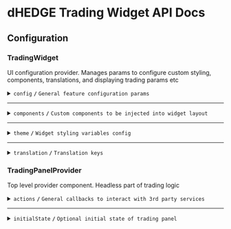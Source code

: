 # dHEDGE Trading Widget API Docs

## Configuration

### TradingWidget

UI configuration provider. Manages params to configure custom styling, components, translations, and displaying trading params etc

<details>
<summary><code>config</code> <code><b>/</b></code> <code>General feature configuration params</code></summary>

##### Params

> | name                               | type     | default value              | description                                                                                                                                        |
> |------------------------------------|----------|----------------------------|----------------------------------------------------------------------------------------------------------------------------------------------------|
> | `isGeoBlocked`                     | boolean  | false                      | Restricts depositing action button and conditionally renders GeoBlockAlert component                                                               |
> | `depositQuoteDiffWarningThreshold` | number   | 1                          | Deposit slippage absolute percent value warning threshold, Affects styling to warn user                                                            |
> | `depositQuoteDiffErrorThreshold`   | number   | 3                          | Deposit slippage absolute percent value error threshold, Affects styling to warn user                                                              |
> | `defaultDepositSlippage`           | number   | 0                          | Initial deposit slippage absolute percent. Further adjustments are available in panel settings                                                     |
> | `defaultDepositSlippageScale`      | number[] | [0]                        | Initial deposit slippage absolute percent. Further adjustments are available in panel settings                                                     |
> | `defaultWithdrawSlippageScale`     | number[] | [0.1, 0.3, 0.5, 1, 1.5, 3] | Initial withdraw slippage absolute percent. Further adjustments are available in panel settings                                                    |
> | `defaultLockTime`                  | string   | 24 hours                   | Formatted default deposit lock time to be displayed in panel (Long lockup period is used to bypass entry fee and can be managed in panel settings) |
> | `customLockTime`                   | string   | 15 minutes                 | Formatted custom deposit lock time alternative to be displayed in panel                                                                            |
> | `stablePrecision`                  | number   | 3                          | Number of decimals to be displayed in stables (e.g USDC balance)                                                                                   |
> | `defaultPrecision`                 | number   | 6                          | Number of decimals to be displayed in token values                                                                                                 |
> | `stakingChainId`                   | number   | 10 (Optimism)              | ChainId to be used in staking logic                                                                                                                |
> | `termsOfUseAccepted`               | boolean  | true                       | Requires user to confirm terms of use by rendering DepositTermsOfUse component before deposit action                                               |


###### Source: `packages/trading-widget/src/trading-widget/providers/config-provider`
###### Default values: `packages/trading-widget/src/trading-widget/providers/config-provider/config-provider.defaults.ts`
</details>

------------------------------------------------------------------------------------------

<details>
<summary>
<code>components</code>
<code><b>/</b></code>
<code>Custom components to be injected into widget layout</code>
</summary>

##### Params

> | name                  | type                                | default value | description                                                                                                     |
> |-----------------------|-------------------------------------|---------------|-----------------------------------------------------------------------------------------------------------------|
> | `GeoBlockAlert`       | ComponentType                       | `undefined`   | Component replaces deposit button while `isGeoBlocked` config param is set to `true`                            |
> | `DepositMetaInfo`     | ComponentType                       | `undefined`   | Component is injected into deposit meta part of widget layout nearby TransactionOverviewDisclosure              |
> | `WithdrawMetaInfo`    | ComponentType                       | `undefined`   | Component is injected into withdraw meta part of widget layout nearby WithdrawTransactionOverviewDisclosure     |
> | `ExtraActionButton`   | ComponentType                       | `undefined`   | Component is injected below deposit action button and rendered if `isGeoBlocked` config param is set to `false` |
> | `Image`               | ComponentType<ImageProps>           | `<img>`       | Component optinally can be used to pass `nextjs` Image component to be used for assets rendering                |
> | `LogoSpinner`         | ComponentType<SVGProps<SVGElement>> | `<Spinner>`   | Component is injected into widget pending transaction overlay. Assume using of spinning animation               |
> | `DepositTermsOfUse`   | ComponentType                       | `undefined`   | Component is injected into `TermsOfUseOverlay` to extend default terms of use statement points                  |


###### Source: `packages/trading-widget/src/trading-widget/providers/component-provider/component-provider.tsx`
###### Default values: `undefined`
</details>

------------------------------------------------------------------------------------------

<details>
<summary>
<code>theme</code>
<code><b>/</b></code>
<code>Widget styling variables config</code>
</summary>

##### global

###### color

path: `global.color[name]`

> | name                       | type       | default value                                | description                           |
> |----------------------------|------------|----------------------------------------------|---------------------------------------|
> | `colorTextPrimary`         | string     | `#ffffff`                                    | Primary text color                    |
> | `colorTextPrimaryHover`    | string     | `#ffffffCC`                                  | Primary hover text color              |
> | `colorBorderPrimary`       | string     | `global?.color?.colorTextPrimary ?? #ffffff` | Primary border color                  |
> | `colorTextSecondary`       | string     | `#9DA2AD`                                    | Secondary text color                  |
> | `colorBgSecondary`         | string     | `#2B313E`                                    | Secondary bg color                    |
> | `colorTextAccent`          | string     | `#ffffff`                                    | Accent text color                     |
> | `colorTextAccentHover`     | string     | `#ffffffCC`                                  | Accent hover text color               |
> | `colorBgAccentFrom`        | string     | `#73D393`                                    | Accent bg gradient `from` color       |
> | `colorBgAccentTo`          | string     | `#34855E`                                    | Accent bg gradient `to` color         |
> | `colorBgAccentFromHover`   | string     | `#73D393CC`                                  | Accent hover bg gradient `from` color |
> | `colorBgAccentToHover`     | string     | `#162435`                                    | Accent hover bg gradient `to` color   |
> | `colorTextNeutral`         | string     | `#9DA2AD80`                                  | Neutral text color                    |
> | `colorBgNeutral`           | string     | `#9DA2AD33`                                  | Neutral bg color                      |
> | `colorTextLoading`         | string     | `#ffffff99`                                  | Loading text color                    |
> | `colorTextError`           | string     | `#EF4444`                                    | Error text color                      |
> | `colorTextWarning`         | string     | `#AFA58D`                                    | Warning text color                    |
> | `colorIcon`                | string     | `global?.color?.colorTextPrimary ?? #ffffff` | Warning text color                    |

###### size

path: `global.size[name]`

> | name                   | type         | default value                                | description            |
> |------------------------|--------------|----------------------------------------------|------------------------|
> | `gap`                  | string       | `0.25rem`                                    | General flex gap       |
> | `spacer`               | string       | `4px`                                        | General spacer         |
> | `fontSizeBase`         | string       | `16px`                                       | Font size base         |
> | `lineHeightBase`       | string       | `24px`                                       | Line height base       |
> | `fontSizeXs`           | string       | `12px`                                       | Font size xs           |
> | `lineHeightXs`         | string       | `16px`                                       | Line height xs         |
> | `fontSizeSm`           | string       | `14px`                                       | Font size sm           |
> | `lineHeightSm`         | string       | `20px`                                       | Line height sm         |
> | `fontSizeLg`           | string       | `18px`                                       | Font size lg           |
> | `lineHeightLg`         | string       | `28px`                                       | Line height lg         |
> | `iconSize`             | string       | `20px`                                       | Icon size base         |
> | `iconSizeSm`           | string       | `24px`                                       | Icon size sm           |
> | `iconSecondarySize`    | string       | `16px`                                       | Icon secondary size    |
> | `iconSecondarySizeSm`  | string       | `16px`                                       | Icon secondary size sm |
> | `labelFontSize`        | string       | `config?.global?.size?.fontSizeXs ?? 12px`   | Label font size        |
> | `labelLineHeight`      | string       | `config?.global?.size?.lineHeightXs ?? 16px` | Label font size        |
> | `labelLineHeight`      | string       | `config?.global?.size?.lineHeightXs ?? 16px` | Label font size        |

###### style

path: `global.style[name]`

> | name                                               | type           | default value | description                  |
> |----------------------------------------------------|----------------|---------------|------------------------------|
> | `radiusPrimary`                                    | string         | `1rem`        | General border radius        |
> | `radiusSecondary`                                  | string         | `1rem`        | Secondary border radius      |
> | `fontWeightLight`                                  | string         | `300`         | Font weight light            |
> | `fontWeightMedium`                                 | string         | `500`         | Font weight medium           |
> | `fontWeightBold`                                   | string         | `700`         | Font weight bold             |
> | `actionOpacity`                                    | string         | `1`           | Action element opacity       |
> | `actionOpacityHover`                               | string         | `0.8`         | Action hover element opacity |

##### component

###### popup

path: `component.popup[name]`

> | name                 | type             | default value                                           | description      |
> |----------------------|------------------|---------------------------------------------------------|------------------|
> | `color.colorText`    | string           | `config?.global?.color?.colorTextSecondary ?? #9DA2AD`  | Popup text color |
> | `color.colorBg`      | string           | `config?.global?.color?.colorBgSecondary ?? #2B313E`    | Popup bg color   |
> | `color.colorBorder`  | string           | `config?.global?.color?.colorTextSecondary ?? #9DA2AD`  | Popup bg color   |
> | `size.fontSize`      | string           | `config?.global?.size?.fontSizeXs ?? 12px`              | Popup font size  |

###### tabGroup

path: `component.tabGroup[name]`

> | name      | type             | default value                    | description              |
> |-----------|------------------|----------------------------------|--------------------------|
> | `size.px` | string           | `global.size.spacer * 3`         | Tab group padding inline |

###### tabContent

path: `component.tabContent[name]`

> | name       | type             | default value             | description                |
> |------------|------------------|---------------------------|----------------------------|
> | `size.pt`  | string           | `global.size.spacer * 3`  | Tab content padding top    |
> | `size.px`  | string           | `0px`                     | Tab content padding inline |
> | `size.pb`  | string           | `global.size.spacer * 9`  | Tab content padding bottom |
> | `size.gap` | string           | `global.size.spacer * 2`  | Tab content flex gap       |

###### tab

path: `component.tab[name]`

> | name                     | type                | default value                        | description           |
> |--------------------------|---------------------|--------------------------------------|-----------------------|
> | `size.px`                | string              | `global.size.spacer * 9`             | Tab padding inline    |
> | `size.py`                | string              | `global.size.spacer * 3`             | Tab padding block     |
> | `size.fontSize`          | string              | `global.size.fontSizeSm`             | Tab font size         |
> | `color.colorBg`          | string              | `global.color.colorBgNeutral`        | Tab bg color          |
> | `color.colorText`        | string              | `global.color.colorTextNeutral`      | Tab text color        |
> | `color.selectColorText`  | string              | `global.color.colorTextPrimary`      | Tab select text color |
> | `color.colorTextHover`   | string              | `global.color.colorTextPrimaryHover` | Tab hover text color  |
> | `style.fontWeight`       | string              | `global.style.fontWeightBold`        | Tab font weight       |
> | `style.lineHeight`       | string              | `global.size.lineHeightSm`           | Tab line height       |

###### balance

path: `component.balance[name]`

> | name                   | type                | default value                      | description               |
> |------------------------|---------------------|------------------------------------|---------------------------|
> | `size.px`              | string              | `global.size.spacer * 3`           | Balance padding inline    |
> | `size.gap`             | string              | `global.size.gap`                  | Balance flex gap          |
> | `size.fontSize`        | string              | `global.size.fontSizeLg`           | Balance font size         |
> | `size.lineHeight`      | string              | `global.size.lineHeightLg`         | Balance line height       |
> | `size.priceFontSize`   | string              | `global.size.fontSizeBase`         | Balance price font size   |
> | `size.priceLineHeight` | string              | `global.size.lineHeightBase`       | Balance price line height |
> | `color.colorText`      | string              | `global.color.colorTextPrimary`    | Balance text color        |
> | `color.priceColorText` | string              | `global.color.colorTextSecondary`  | Balance price text color  |

###### inputGroup

path: `component.inputGroup[name]`

> | name           | type                | default value                         | description                |
> |----------------|---------------------|---------------------------------------|----------------------------|
> | `size.px`      | string              | `global.size.spacer * 3`              | Input group padding inline |
> | `size.gap`     | string              | `global.size.gap`                     | Input group flex gap       |

###### input

path: `component.input[name]`

> | name                       | type                    | default value                       | description                 |
> |----------------------------|-------------------------|-------------------------------------|-----------------------------|
> | `size.px`                  | string                  | `global.size.spacer * 3`            | Input padding inline        |
> | `size.py`                  | string                  | `global.size.spacer * 2`            | Input padding block         |
> | `size.gap`                 | string                  | `global.size.gap * 2`               | Input flex gap              |
> | `size.priceGap`            | string                  | `global.size.gap * 2`               | Input flex gap              |
> | `size.iconSize`            | string                  | `global.size.iconSize`              | Input icon size             |
> | `size.iconSizeSm`          | string                  | `global.size.iconSizeSm`            | Input icon size sm          |
> | `size.labelFontSize`       | string                  | `global.size.fontSizeSm`            | Input label line height     |
> | `size.labelLineHeight`     | string                  | `global.size.lineHeightSm`          | Input label font size       |
> | `size.fontSize`            | string                  | `global.size.fontSizeSm`            | Input font size             |
> | `size.lineHeight`          | string                  | `global.size.lineHeightSm`          | Input line height           |
> | `size.fontSizeLg`          | string                  | `global.size.fontSizeLg`            | Input font size lg          |
> | `size.lineHeightLg`        | string                  | `global.size.lineHeightLg`          | Input line height lg        |
> | `size.tokenFontSize`       | string                  | `global.size.fontSizeXs`            | Input token font size       |
> | `size.tokenLineHeight`     | string                  | `global.size.lineHeightXs`          | Input token line height     |
> | `size.tokenFontSizeSm`     | string                  | `global.size.fontSizeBase`          | Input token font size sm    |
> | `size.tokenLineHeightSm`   | string                  | `global.size.lineHeightBase`        | Input token line height sm  |
> | `size.buttonPx`            | string                  | `global.size.spacer * 2`            | Input button padding inline |
> | `size.buttonPy`            | string                  | `global.size.spacer`                | Input button padding block  |
> | `size.buttonFontSize`      | string                  | `global?.size?.fontSizeXs`          | Input button font size      |
> | `size.buttonLineHeight`    | string                  | `global?.size?.lineHeightXs`        | Input button line height    |
> | `color.textColor`          | string                  | `global.color.colorTextPrimary`     | Input text color            |
> | `color.loadingTextColor`   | string                  | `global.color.colorTextLoading`     | Input loading text color    |
> | `color.bgColor`            | string                  | `global.color.colorBgNeutral`       | Input bg color              |
> | `color.bgColorFocus`       | string                  | `transparent`                       | Input bg color              |
> | `color.borderColor`        | string                  | `#4C505B`                           | Input border color          |
> | `color.borderColorFocus`   | string                  | `global.color.colorTextPrimary`     | Input border focus color    |
> | `color.placeholderColor`   | string                  | `global.color.colorTextSecondary`   | Input placeholder color     |
> | `color.buttonBgColor`      | string                  | `global.color.colorBgSecondary`     | Input button bg color       |
> | `color.buttonBorderColor`  | string                  | `global.color.colorBgAccentTo`      | Input button border color   |
> | `color.buttonTextColor`    | string                  | `global.color.colorTextPrimary`     | Input button text color     |
> | `style.radius`             | string                  | `global.style.radiusPrimary`        | Input border radius         |
> | `style.labelFontWeight`    | string                  | `global.style.fontWeightLight`      | Input label font weight     |
> | `style.fontWeight`         | string                  | `global.style.fontWeightLight`      | Input font weight           |
> | `style.tokenFontWeight`    | string                  | `global.style.fontWeightLight`      | Input token font weight     |
> | `style.buttonRadius`       | string                  | `30px`                              | Input button border radius  |

###### actionButton

path: `component.actionButton[name]`

> | name                             | type                | default value                         | description                                |
> |----------------------------------|---------------------|---------------------------------------|--------------------------------------------|
> | `size.borderWidth`               | string              | `1px`                                 | Action button border width                 |
> | `color.colorBgFrom`              | string              | `global.color.colorBgAccentFrom`      | Action button bg gradient color from       |
> | `color.colorBgTo`                | string              | `global.color.colorBgAccentTo`        | Action button bg gradient color to         |
> | `color.colorBgFromHover`         | string              | `global.color.colorBgAccentFromHover` | Action button hover bg gradient color from |
> | `color.colorBgToHover`           | string              | `global.color.colorBgAccentTo`        | Action button hover bg gradient color to   |
> | `color.colorBorder`              | string              | `global.color.colorBgAccentFrom`      | Action button border color                 |
> | `color.colorText`                | string              | `global.color.colorTextAccent`        | Action button text color                   |
> | `color.colorText`                | string              | `global.color.colorTextAccent`        | Action button text color                   |
> | `color.outlineColorBorder`       | string              | `#ffffff33`                           | Action outline button border color         |
> | `color.outlineColorBorderHover`  | string              | `#ffffffCC`                           | Action outline button hover border color   |
> | `color.outlineColorText`         | string              | `global.color.colorTextPrimary`       | Action outline button text color           |

###### meta

path: `component.meta[name]`

> | name                  | type                | default value                          | description          |
> |-----------------------|---------------------|----------------------------------------|----------------------|
> | `size.gap`            | string              | `global.size.gap`                      | Meta flex gap        |
> | `size.px`             | string              | `global.size.spacer * 3`               | Meta padding inline  |
> | `color.linkTextColor` | string              | `global.color.colorBgAccentFrom`       | Meta link text color |
> | `color.panelBgHover`  | string              | `config.global.color.colorBgNeutral`   | Meta panel hover bg  |

###### Source: `packages/trading-widget/src/trading-widget/providers/theme-provider/theme-provider.tsx`
###### Default values: `undefined`
</details>

------------------------------------------------------------------------------------------

<details>
<summary>
<code>translation</code>
<code><b>/</b></code>
<code>Translation keys</code>
</summary>

> | name                                | type   | default value                                                                                                                                                                          | description                                                                                                                      |
> |-------------------------------------|--------|----------------------------------------------------------------------------------------------------------------------------------------------------------------------------------------|----------------------------------------------------------------------------------------------------------------------------------|
> | `depositSlippageWarning`            | string | Includes entry fee. We recommend 2-3%, but usually it will be < 1%. Slippage may be amplified by the leverage. See the docs for more info.                                             |                                                                                                                                  |
> | `withdrawSlippageWarning`           | string | Slippage only applies to single asset withdrawals and withdrawals from vaults with debt positions in Aave.                                                                             |                                                                                                                                  |
> | `minSlippageWarning`                | string | Flexible min slippage value that is likely enough to process the transaction.                                                                                                          |                                                                                                                                  |
> | `highSlippageWarning`               | string | We recommend using another asset to trade with lower slippage.                                                                                                                         |                                                                                                                                  |
> | `recommendedMinSlippage`            | string | Recommended Min Slippage                                                                                                                                                               |                                                                                                                                  |
> | `projectedDailyEarningsTooltip`     | string | Projected daily earnings are based on the current APY and may differ from actual earnings.                                                                                             |                                                                                                                                  |
> | `dailyEarnings`                     | string | Daily Earnings                                                                                                                                                                         |                                                                                                                                  |
> | `projectedYearlyEarningsTooltip`    | string | Projected yearly earnings are based on the current APY and may differ from actual earnings.                                                                                            |                                                                                                                                  |
> | `yearlyEarnings`                    | string | Yearly Earnings                                                                                                                                                                        |                                                                                                                                  |
> | `fullReceiveDetails`                | string | See full details influencing what you will receive.                                                                                                                                    |                                                                                                                                  |
> | `tradeDetails`                      | string | Trade details                                                                                                                                                                          |                                                                                                                                  |
> | `maxSlippage`                       | string | Max slippage                                                                                                                                                                           |                                                                                                                                  |
> | `minReceiveAmount`                  | string | You will receive no less than this amount.                                                                                                                                             |                                                                                                                                  |
> | `minReceived`                       | string | Minimum Received                                                                                                                                                                       |                                                                                                                                  |
> | `estimatedMultiAssetFractions`      | string | Estimated multi asset fractions                                                                                                                                                        |                                                                                                                                  |
> | `infinite`                          | string | Infinite                                                                                                                                                                               |                                                                                                                                  |
> | `tokenAllowance`                    | string | Token Allowance                                                                                                                                                                        |                                                                                                                                  |
> | `entryFee`                          | string | Entry Fee                                                                                                                                                                              |                                                                                                                                  |
> | `entryFeeExplanation`               | string | When you deposit, the token takes a small entry fee. This fee helps cover the costs when we rebalance the underlying funds, and it's shared among all token holders.                   |                                                                                                                                  |
> | `easySwapperEntryFee`               | string | Entry fee is charged when a cooldown of {time} is selected. Bypass Entry Fee at trading settings.                                                                                      |                                                                                                                                  |
> | `amountToBeApproved`                | string | Amount of {symbol} tokens to be approved. Can be customized in settings.                                                                                                               |                                                                                                                                  |
> | `minDepositUsd`                     | string | Minimum deposit in USD.                                                                                                                                                                |                                                                                                                                  |
> | `minDeposit`                        | string | Minimum Deposit                                                                                                                                                                        |                                                                                                                                  |
> | `tokensLockTime`                    | string | Purchased tokens will have a {lockTime} lock.                                                                                                                                          |                                                                                                                                  |
> | `slippageTolerance`                 | string | Slippage tolerance                                                                                                                                                                     |                                                                                                                                  |
> | `bypassEntryFee`                    | string | Bypass Entry Fee                                                                                                                                                                       |                                                                                                                                  |
> | `entryFeeSwitchWarning`             | string | By removing the entry fee, your position is locked for up to {defaultLockTime} instead of the normal {customLockTime}.                                                                 |                                                                                                                                  |
> | `tokenAmountToApprove`              | string | Amount of tokens to be approved.                                                                                                                                                       |                                                                                                                                  |
> | `auto`                              | string | Auto                                                                                                                                                                                   |                                                                                                                                  |
> | `autoSlippageDescription`           | string | App is testing different slippage ranges, starting low and increasing until it's likely to pass                                                                                        |                                                                                                                                  |
> | `lengthenLockup`                    | string | Lengthen lockup to remove entry fee                                                                                                                                                    |                                                                                                                                  |
> | `deposit`                           | string | Buy                                                                                                                                                                                    |                                                                                                                                  |
> | `withdraw`                          | string | Sell                                                                                                                                                                                   |                                                                                                                                  |
> | `yourBalance`                       | string | Your Balance                                                                                                                                                                           |                                                                                                                                  |
> | `max`                               | string | Max                                                                                                                                                                                    |                                                                                                                                  |
> | `allAssets`                         | string | All Assets                                                                                                                                                                             |                                                                                                                                  |
> | `all`                               | string | All                                                                                                                                                                                    |                                                                                                                                  |
> | `payWith`                           | string | Pay with                                                                                                                                                                               |                                                                                                                                  |
> | `buyEstimated`                      | string | Buy (estimated)                                                                                                                                                                        |                                                                                                                                  |
> | `sell`                              | string | Sell                                                                                                                                                                                   |                                                                                                                                  |
> | `receiveEstimated`                  | string | Receive (estimated)                                                                                                                                                                    |                                                                                                                                  |
> | `confirmInWallet`                   | string | Please confirm in wallet                                                                                                                                                               |                                                                                                                                  |
> | `pending`                           | string | Pending...                                                                                                                                                                             |                                                                                                                                  |
> | `approve`                           | string | Approve                                                                                                                                                                                |                                                                                                                                  |
> | `connectWallet`                     | string | Connect Wallet                                                                                                                                                                         |                                                                                                                                  |
> | `minimumPurchase`                   | string | Minimum purchase is ${value}                                                                                                                                                           |                                                                                                                                  |
> | `poolIsInactive`                    | string | {poolSymbol} token is no longer active. Please withdraw from them.                                                                                                                     |                                                                                                                                  |
> | `poolIsPrivate`                     | string | This vault is currently private                                                                                                                                                        |                                                                                                                                  |
> | `updateOracles`                     | string | Update Oracles                                                                                                                                                                         |                                                                                                                                  |
> | `confirmMaxSlippage`                | string | Confirm {slippagePercentage}% max slippage                                                                                                                                             |                                                                                                                                  |
> | `withdrawalWindowDisabled`          | string | You can sell your {tokenSymbol} tokens during withdrawal window period starting from {startTime}                                                                                       |                                                                                                                                  |
> | `withdrawCooldown`                  | string | You can sell your {tokenSymbol} tokens in {cooldownEndTime}                                                                                                                            |                                                                                                                                  |
> | `termsOfUse`                        | string | Terms Of Use                                                                                                                                                                           |                                                                                                                                  |
> | `termOfUseDepositListTitle`         | string | Please know the following before depositing                                                                                                                                            |                                                                                                                                  |
> | `termOfUseDepositAssetSlippage`     | string | When exiting, investors receive single asset or the underlying vault assets. Withdraw slippage can be customized in withdraw settings                                                  |                                                                                                                                  |
> | `termOfUseDepositBugs`              | string | There may be interface bugs on the platform                                                                                                                                            |                                                                                                                                  |
> | `termOfUseDepositDowntime`          | string | There may be interface downtime (planned and unplanned)                                                                                                                                |                                                                                                                                  |
> | `termOfUseDepositAuditRisk`         | string | Smart contracts are audited but a risk is still present                                                                                                                                |                                                                                                                                  |
> | `termOfUseDepositAccept`            | string | Accept & Deposit                                                                                                                                                                       |                                                                                                                                  |
> | `back`                              | string | Back                                                                                                                                                                                   |                                                                                                                                  |
> | `highSlippage`                      | string | High Slippage Alert                                                                                                                                                                    |                                                                                                                                  |
> | `responsibleHighSlippage`           | string | By proceeding with this trade, you acknowledge and accept the possibility of experiencing high slippage, resulting in a potential difference between the expected and executed price.  |                                                                                                                                  |
> | `highSlippageListTitle`             | string | Please consider the following before confirming                                                                                                                                        |                                                                                                                                  |
> | `highSlippageQuoteDiff`             | string | Be aware that the final amount of assets you receive may be different from the initially quoted value.                                                                                 |                                                                                                                                  |
> | `highSlippageRisk`                  | string | Ensure that you understand the risks associated with high slippage and are comfortable proceeding with the trade.                                                                      |                                                                                                                                  |
> | `confirm`                           | string | Confirm                                                                                                                                                                                |                                                                                                                                  |

###### Source: `packages/trading-widget/src/trading-widget/providers/translation-provider/translation-provider.tsx`
###### Default values: `packages/trading-widget/src/trading-widget/providers/translation-provider/translation-provider.defaults.ts`
</details>

### TradingPanelProvider

Top level provider component. Headless part of trading logic

<details>
<summary><code>actions</code> <code><b>/</b></code> <code>General callbacks to interact with 3rd party services</code></summary>

> | name                                          | type                                                                                                                                                                                                                    | default value | description                                                                       |
> |-----------------------------------------------|-------------------------------------------------------------------------------------------------------------------------------------------------------------------------------------------------------------------------|---------------|-----------------------------------------------------------------------------------|
> | `onUpdatePoolConfigDepositMethod`             | (payload: { address: `Address`; method: `'deposit' \| 'depositWithCustomCooldown'` }) => void                                                                                                                           | undefined     | triggers on deposit method change                                                 |
> | `onUpdateSendTokenInput`                      | (payload: Partial\<{ address: `Address`; symbol: `string`; value: `string`; decimals: `number`; isLoading?: `boolean` }\>) => void                                                                                      | undefined     | triggers on send token change                                                     |
> | `onUpdateTradingSettings`                     | (payload: Partial\<{ slippage: `number \| 'auto'`; minSlippage?: `number` isInfiniteAllowance: `boolean`; isMultiAssetWithdrawalEnabled: `boolean`; isMaxSlippageLoading: `boolean` }\>) => void                        | undefined     | triggers on trading settings change                                               |
> | `onSetTradingType`                            | (payload: `'deposit' \| 'withdraw'`) => void                                                                                                                                                                            | undefined     | triggers on trading type change                                                   |
> | `onUpdateTradingMeta`                         | (payload: Partial\<{ approvingStatus: `'pending' \| 'success'` }\>) => void                                                                                                                                             | undefined     | triggers on trading meta change                                                   |
> | `onUpdateTradingModal`                        | (payload: Partial\<{ isOpen: `boolean`; status: `'Success' \| 'None' \| 'Mining' \|  'Wallet'` }\>) => void                                                                                                             | undefined     | triggers on trading modal change                                                  |
> | `onUpdateTransactions`                        | (payload: AddTransaction \| UpdateTransaction \| RemoveTransaction) => void                                                                                                                                             | undefined     | triggers on transaction action change                                             |
> | `onUpdateEntryFee`                            | (payload: Partial\<Record<DepositMethodName, number>\>) => void                                                                                                                                                         | undefined     | triggers on transaction action change                                             |
> | `onTransactionError`                          | (error: `Error`, action: `TransactionAction` \| `undefined`, chainId?: `ChainId`, txHash?: `Address`) => void                                                                                                           | undefined     | triggers on transaction error                                                     |
> | `onTransactionSuccess`                        | (data: `WaitForTransactionReceiptReturnType`, action: `TransactionAction` \| `undefined`, link?: `string`) => void                                                                                                      | undefined     | triggers on transaction success                                                   |
> | `onTransactionEstimationError`                | (error: `EstimationError`, address: `Address`, chainId?: `ChainId`, account?: `Address`) => void                                                                                                                        | undefined     | triggers on transaction estimation error                                          |
> | `onTokenSelector`                             | (payload: { isOpen: `boolean`; entity: `'token' \| 'pool'` }) => void                                                                                                                                                   | undefined     | triggers on token selector change                                                 |
> | `onLog`                                       | (eventName: `string`, payload?: `Record<string, unknown>`) => void                                                                                                                                                      | undefined     | triggers on log event                                                             |
> | `onSimulateTransaction`                       | (payload: { chainId: `ChainId`; from: `Address`: to: `Address`; input: `string`; gas: `number`; value?: `string` }) => Promise<{ link?: `string`; simulation: { status: `boolean`; error_message: `string` } } \| null> | undefined     | triggers to simulate transaction and get error details after failed tx estimation |

###### Source: `packages/trading-widget/src/core-kit/providers/index.tsx`
###### Default values: `undefined`
</details>

------------------------------------------------------------------------------------------

<details>
<summary><code>initialState</code> <code><b>/</b></code> <code>Optional initial state of trading panel</code></summary>

> | name                     | type                                                                                                                                                                                                                                      | default value                                                                                                               | description                                                               |
> |--------------------------|-------------------------------------------------------------------------------------------------------------------------------------------------------------------------------------------------------------------------------------------|-----------------------------------------------------------------------------------------------------------------------------|---------------------------------------------------------------------------|
> | `poolAddress`            | Address                                                                                                                                                                                                                                   | `AddressZero`                                                                                                               | Current active pool address                                               |
> | `poolConfigMap`          | Record<Address, PoolConfig>                                                                                                                                                                                                               | `{}`                                                                                                                        | Map of pool configs available for trading                                 |
> | `settings`               | { slippage: `number \| 'auto'`; minSlippage?: `number`; isInfiniteAllowance: `boolean`; isMultiAssetWithdrawalEnabled: `boolean`; isMaxSlippageLoading: `boolean` }                                                                       | { slippage: `'auto'`; isInfiniteAllowance: `false`; isMultiAssetWithdrawalEnabled: `false`; isMaxSlippageLoading: `false` } | Panel settings                                                            |
> | `type`                   | 'deposit' \| 'withdraw'                                                                                                                                                                                                                   | `'deposit'`                                                                                                                 | Trading type                                                              |
> | `input`                  | { sendToken: { address: `Address`; symbol: `string`; value: `string`; decimals: `number`; isLoading?: `boolean` }; receiveToken: { address: `Address`; symbol: `string`; value: `string`; decimals: `number`; isLoading?: `boolean` }  }  | `poolConfigMap[poolAddress]`                                                                                                | Send/receive tokens pair                                                  |
> | `entryFee`               | { deposit: `number`; depositWithCustomCooldown: `number`; }                                                                                                                                                                               | { deposit: `0`; depositWithCustomCooldown: `0.1` }                                                                          | Entry fee config map                                                      |
> | `meta`                   | { approvingStatus?: `'pending' \| 'success'` }                                                                                                                                                                                            | `{}`                                                                                                                        | Trading meta info                                                         |
> | `modal`                  | { isOpen: `boolean`; status: `'Success' \| 'None' \| 'Mining' \|  'Wallet'`; action: `'deposit' \| 'withdraw' \| 'approve  \| 'oraclesUpdate'`; link?: `string`; sendToken: TradingToken \| null; receiveToken: TradingToken \| null }    | `{ isOpen: `false`,status: `'None'`, receiveToken: `null`, sendToken: `null` }`                                             | Trading modal state                                                       |
> | `transactions`           | { action: `'deposit' \| 'withdraw' \| 'approve'`; symbol: `string`; chainId: `ChainId`; txHash?: `Address` }[]                                                                                                                            | `[]`                                                                                                                        | Pending transactions                                                      |
> | `poolFallbackData`       | { address: `Address`; managerLogicAddress?: `Address`; poolCompositions: `PoolComposition[]`; tokenPrice?: `string`; apy?: { value: `number`; currency: `'USD' \| 'ETH'`  }     }                                                         | { address: `AddressZero` }                                                                                                  | Current active pool fallback data to override or extend contract response |

###### Source: `packages/trading-widget/src/core-kit/providers/index.tsx`
###### Default values: `packages/trading-widget/src/core-kit/providers/index.tsx`
</details>
